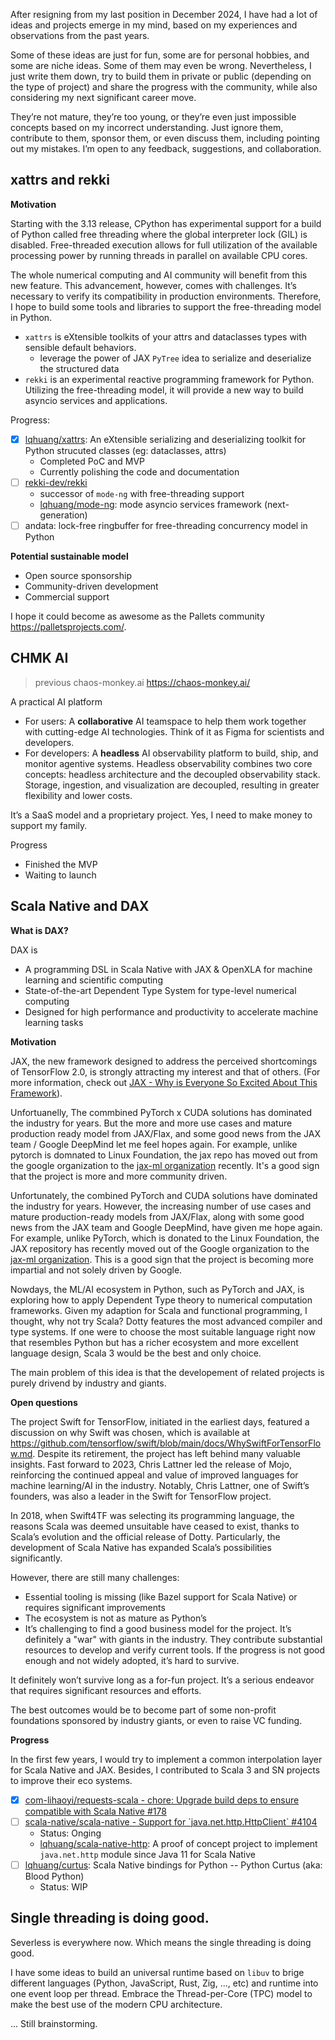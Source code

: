 After resigning from my last position in December 2024, I have had a lot of ideas and projects emerge in my mind, based on my experiences and observations from the past years.

Some of these ideas are just for fun, some are for personal hobbies, and some are niche ideas. Some of them may even be wrong. Nevertheless, I just write them down, try to build them in private or public (depending on the type of project) and share the progress with the community, while also considering my next significant career move.

They’re not mature, they’re too young, or they’re even just impossible concepts based on my incorrect understanding. Just ignore them, contribute to them, sponsor them, or even discuss them, including pointing out my mistakes. I’m open to any feedback, suggestions, and collaboration.

<!-- I will dedicate myself to these ideas until they’re done, they grow to maturity, or they’re not fun anymore, or they turn out to be totally wrong. Then I can move on to the next idea. -->

## xattrs and rekki

**Motivation**

Starting with the 3.13 release, CPython has experimental support for a build of Python called free threading where the global interpreter lock (GIL) is disabled. Free-threaded execution allows for full utilization of the available processing power by running threads in parallel on available CPU cores.

The whole numerical computing and AI community will benefit from this new feature. This advancement, however, comes with challenges. It’s necessary to verify its compatibility in production environments. Therefore, I hope to build some tools and libraries to support the free-threading model in Python.

- `xattrs` is eXtensible toolkits of your attrs and dataclasses types with sensible default behaviors.
  - leverage the power of JAX `PyTree` idea to serialize and deserialize the structured data
- `rekki` is an experimental reactive programming framework for Python. Utilizing the free-threading model, it will provide a new way to build asyncio services and applications.

Progress:

- [x] [lqhuang/xattrs](https://github.com/lqhuang/xattrs): An eXtensible serializing and deserializing toolkit for Python strucuted classes (eg: dataclasses, attrs)
  - Completed PoC and MVP
  - Currently polishing the code and documentation
- [ ] [rekki-dev/rekki](https://github.com/rekki-dev/rekki)
  - successor of `mode-ng` with free-threading support
  - [lqhuang/mode-ng](https://github.com/lqhuang/mode-ng): mode asyncio services framework (next-generation)
- [ ] andata: lock-free ringbuffer for free-threading concurrency model in Python

**Potential sustainable model**

- Open source sponsorship
- Community-driven development
- Commercial support

I hope it could become as awesome as the Pallets community <https://palletsprojects.com/>.

## CHMK AI

> previous chaos-monkey.ai <https://chaos-monkey.ai/>

A practical AI platform

- For users: A **collaborative** AI teamspace to help them work together with cutting-edge AI technologies. Think of it as Figma for scientists and developers.
- For developers: A **headless** AI observability platform to build, ship, and monitor agentive systems. Headless observability combines two core concepts: headless architecture and the decoupled observability stack. Storage, ingestion, and visualization are decoupled, resulting in greater flexibility and lower costs.

It’s a SaaS model and a proprietary project. Yes, I need to make money to support my family.

Progress

- Finished the MVP
- Waiting to launch

## Scala Native and DAX

**What is DAX?**

DAX is

- A programming DSL in Scala Native with JAX & OpenXLA for machine learning and scientific computing
- State-of-the-art Dependent Type System for type-level numerical computing
- Designed for high performance and productivity to accelerate machine learning tasks

**Motivation**

JAX, the new framework designed to address the perceived shortcomings of TensorFlow 2.0, is strongly attracting my interest and that of others. (For more information, check out [JAX - Why is Everyone So Excited About This Framework](https://yash-sri.xyz/blog/jax_blog)).

<!-- At least for undergrudate students in Physics, a numpy interface and stable `scipy.integrate.solve_ivp`, `scipy.integrate.slove_bvp` are enough for most of the cases they will encounter in their college life. -->

Unfortuanelly, The commbined PyTorch x CUDA solutions has dominated the industry for years. But the more and more use cases and mature production ready model from JAX/Flax, and some good news from the JAX team / Google DeepMind let me feel hopes again. For example, unlike pytorch is domnated to Linux Foundation, the jax repo has moved out from the google organization to the [jax-ml organization](https://github.com/jax-ml) recently. It's a good sign that the project is more and more community driven.

Unfortunately, the combined PyTorch and CUDA solutions have dominated the industry for years. However, the increasing number of use cases and mature production-ready models from JAX/Flax, along with some good news from the JAX team and Google DeepMind, have given me hope again. For example, unlike PyTorch, which is donated to the Linux Foundation, the JAX repository has recently moved out of the Google organization to the [jax-ml organization](https://github.com/jax-ml). This is a good sign that the project is becoming more impartial and not solely driven by Google.

Nowdays, the ML/AI ecosystem in Python, such as PyTorch and JAX, is exploring how to apply Dependent Type theory to numerical computation frameworks. Given my adaption for Scala and functional programming, I thought, why not try Scala? Dotty features the most advanced compiler and type systems. If one were to choose the most suitable language right now that resembles Python but has a richer ecosystem and more excellent language design, Scala 3 would be the best and only choice.

The main problem of this idea is that the developement of related projects is purely drivend by industry and giants.

**Open questions**

The project Swift for TensorFlow, initiated in the earliest days, featured a discussion on why Swift was chosen, which is available at https://github.com/tensorflow/swift/blob/main/docs/WhySwiftForTensorFlow.md. Despite its retirement, the project has left behind many valuable insights. Fast forward to 2023, Chris Lattner led the release of Mojo, reinforcing the continued appeal and value of improved languages for machine learning/AI in the industry. Notably, Chris Lattner, one of Swift’s founders, was also a leader in the Swift for TensorFlow project.

In 2018, when Swift4TF was selecting its programming language, the reasons Scala was deemed unsuitable have ceased to exist, thanks to Scala’s evolution and the official release of Dotty. Particularly, the development of Scala Native has expanded Scala’s possibilities significantly.

However, there are still many challenges:

- Essential tooling is missing (like Bazel support for Scala Native) or requires significant improvements
- The ecosystem is not as mature as Python’s
- It’s challenging to find a good business model for the project. It’s definitely a "war" with giants in the industry. They contribute substantial resources to develop and verify current tools. If the progress is not good enough and not widely adopted, it’s hard to survive.

It definitely won’t survive long as a for-fun project. It’s a serious endeavor that requires significant resources and efforts.

The best outcomes would be to become part of some non-profit foundations sponsored by industry giants, or even to raise VC funding.

**Progress**

In the first few years, I would try to implement a common interpolation layer for Scala Native and JAX. Besides, I contributed to Scala 3 and SN projects to improve their eco systems.

- [x] [com-lihaoyi/requests-scala - chore: Upgrade build deps to ensure compatible with Scala Native #178](https://github.com/com-lihaoyi/requests-scala/pull/178)
- [ ] [scala-native/scala-native - Support for \`java.net.http.HttpClient\` #4104](https://github.com/scala-native/scala-native/issues/4104)
  - Status: Onging
  - [lqhuang/scala-native-http](https://github.com/lqhuang/scala-native-http): A proof of concept project to implement `java.net.http` module since Java 11 for Scala Native
- [ ] [lqhuang/curtus](https://github.com/lqhuang/curtus): Scala Native bindings for Python -- Python Curtus (aka: Blood Python)
  - Status: WIP

<!-- - [lqhuang/dax](https://github.com/lqhuang/dax): No description, website, or topics provided. -->

## Single threading is doing good.

Severless is everywhere now. Which means the single threading is doing good.

I have some ideas to build an universal runtime based on `libuv` to brige different languages (Python, JavaScript, Rust, Zig, ..., etc) and runtime into one event loop per thread. Embrace the Thread-per-Core (TPC) model to make the best use of the modern CPU architecture.

... Still brainstorming.

<!-- ## Templates

- Motivation
- Design
- Status
- Implementation
- Evaluation
- -->
